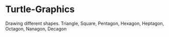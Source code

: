 # Turtle-Graphics

Drawing different shapes.
Triangle, Square, Pentagon, Hexagon, Heptagon, Octagon, Nanagon, Decagon
